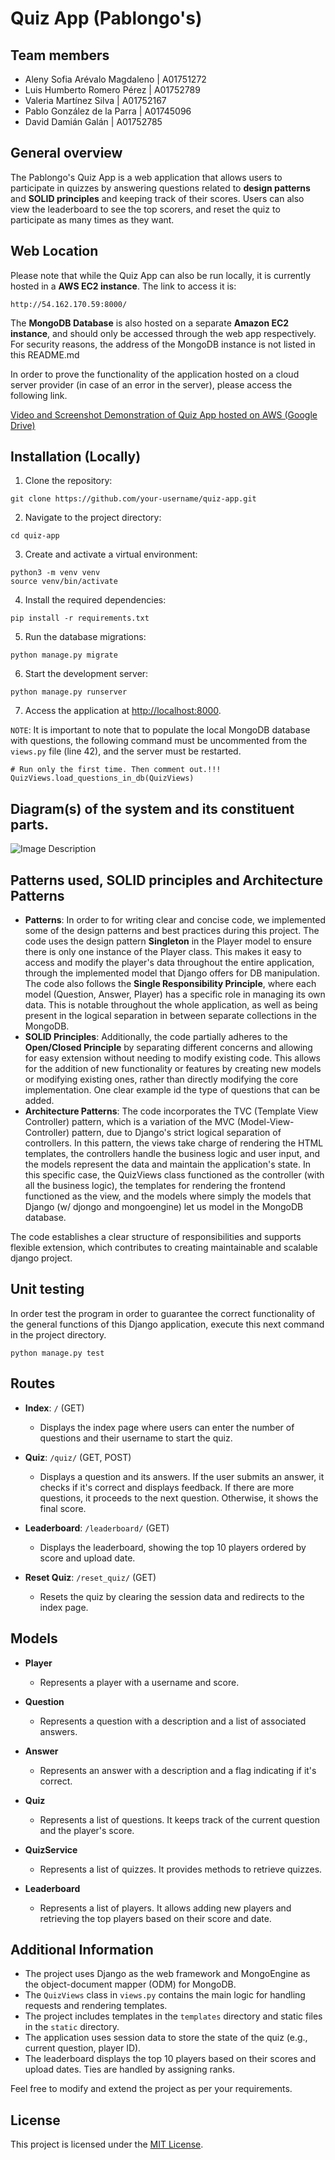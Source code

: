 # Quiz App (Pablongo's)

## Team members
- Aleny Sofia Arévalo Magdaleno | A01751272
- Luis Humberto Romero Pérez | A01752789
- Valeria Martínez Silva | A01752167
- Pablo González de la Parra | A01745096
- David Damián Galán | A01752785

## General overview
The Pablongo's Quiz App is a web application that allows users to participate in quizzes by answering questions related to **design patterns** and **SOLID principles** and keeping track of their scores. Users can also view the leaderboard to see the top scorers, and reset the quiz to participate as many times as they want.

## Web Location
Please note that while the Quiz App can also be run locally, it is currently hosted in a **AWS EC2 instance**. The link to access it is:
```
http://54.162.170.59:8000/
```

The **MongoDB Database** is also hosted on a separate **Amazon EC2 instance**, and should only be accessed through the web app respectively. For security reasons, the address of the MongoDB instance is not listed in this README.md

In order to prove the functionality of the application hosted on a cloud server provider (in case of an error in the server), please access the following link.

[Video and Screenshot Demonstration of Quiz App hosted on AWS (Google Drive)](https://drive.google.com/drive/folders/1TOPbXmoKa-CxpHDU57gI539-TqItJ4c5?usp=sharing)

## Installation (Locally)

1. Clone the repository:

```
git clone https://github.com/your-username/quiz-app.git
```

2. Navigate to the project directory:

```
cd quiz-app
```

3. Create and activate a virtual environment:

```
python3 -m venv venv
source venv/bin/activate
```

4. Install the required dependencies:

```
pip install -r requirements.txt
```

5. Run the database migrations:

```
python manage.py migrate
```

6. Start the development server:

```
python manage.py runserver
```

7. Access the application at [http://localhost:8000](http://localhost:8000).

`NOTE`: It is important to note that to populate the local MongoDB database with questions, the following command must be uncommented from the `views.py` file (line 42), and the server must be restarted.
```
# Run only the first time. Then comment out.!!!
QuizViews.load_questions_in_db(QuizViews)
```

## Diagram(s) of the system and its constituent parts.
![Image Description](./static/img/class_diagram.png)

## Patterns used, SOLID principles and Architecture Patterns
- **Patterns**:
In order to for writing clear and concise code, we implemented some of the design patterns and best practices during this project. The code uses the design pattern **Singleton** in the Player model to ensure there is only one instance of the Player class. This makes it easy to access and modify the player's data throughout the entire application, through the implemented model that Django offers for DB manipulation. The code also follows the **Single Responsibility Principle**, where each model (Question, Answer, Player) has a specific role in managing its own data. This is notable throughout the whole application, as well as being present in the logical separation in between separate collections in the MongoDB.
- **SOLID Principles**: Additionally, the code partially adheres to the **Open/Closed Principle** by separating different concerns and allowing for easy extension without needing to modify existing code. 
This allows for the addition of new functionality or features by creating new models or modifying existing ones, rather than directly modifying the core implementation. One clear example id the type of questions that can be added.
- **Architecture Patterns**:
The code incorporates the TVC (Template View Controller) pattern, which is a variation of the MVC (Model-View-Controller) pattern, due to Django's strict logical separation of controllers. In this pattern, the views take charge of rendering the HTML templates, the controllers handle the business logic and user input, and the models represent the data and maintain the application's state. In this specific case, the QuizViews class functioned as the controller (with all the business logic), the templates for rendering the frontend functioned as the view, and the models where simply the models that Django (w/ djongo and mongoengine) let us model in the MongoDB database.

The code establishes a clear structure of responsibilities and supports flexible extension, which contributes to creating maintainable and scalable django project.

## Unit testing
In order test the program in order to guarantee the correct functionality of the general functions of this Django application, execute this next command in the project directory.
```
python manage.py test
```

## Routes
- **Index**: `/` (GET)
  - Displays the index page where users can enter the number of questions and their username to start the quiz.

- **Quiz**: `/quiz/` (GET, POST)
  - Displays a question and its answers. If the user submits an answer, it checks if it's correct and displays feedback. If there are more questions, it proceeds to the next question. Otherwise, it shows the final score.

- **Leaderboard**: `/leaderboard/` (GET)
  - Displays the leaderboard, showing the top 10 players ordered by score and upload date.

- **Reset Quiz**: `/reset_quiz/` (GET)
  - Resets the quiz by clearing the session data and redirects to the index page.

## Models
- **Player**
  - Represents a player with a username and score.

- **Question**
  - Represents a question with a description and a list of associated answers.

- **Answer**
  - Represents an answer with a description and a flag indicating if it's correct.

- **Quiz**
  - Represents a list of questions. It keeps track of the current question and the player's score.

- **QuizService**
  - Represents a list of quizzes. It provides methods to retrieve quizzes.

- **Leaderboard**
  - Represents a list of players. It allows adding new players and retrieving the top players based on their score and date.

## Additional Information
- The project uses Django as the web framework and MongoEngine as the object-document mapper (ODM) for MongoDB.
- The `QuizViews` class in `views.py` contains the main logic for handling requests and rendering templates.
- The project includes templates in the `templates` directory and static files in the `static` directory.
- The application uses session data to store the state of the quiz (e.g., current question, player ID).
- The leaderboard displays the top 10 players based on their scores and upload dates. Ties are handled by assigning ranks.

Feel free to modify and extend the project as per your requirements.

## License
This project is licensed under the [MIT License](LICENSE).